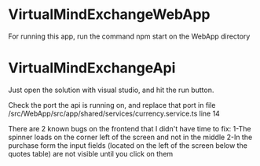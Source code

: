 # VirtualMindExchangeWebApp

For running this app, run the command npm start on the WebApp directory

# VirtualMindExchangeApi
Just open the solution with visual studio, and hit the run button. 

Check the port the api is running on, and replace that port in file /src/WebApp/src/app/shared/services/currency.service.ts line 14

There are 2 known bugs on the frontend that I didn't have time to fix:
1-The spinner loads on the corner left of the screen and not in the middle
2-In the purchase form the input fields (located on the left of the screen below the quotes table) are not visible until you click on them
